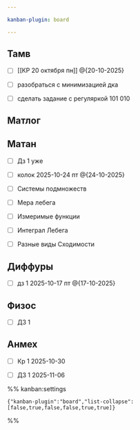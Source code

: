 ```yaml
---

kanban-plugin: board

---
```


## Тамв

- [ ] [[КР 20 октября пн]] @{20-10-2025}
- [ ] разобраться с минимизацией дка
- [ ] сделать задание с регуляркой 101 010


## Матлог



## Матан

- [ ] Дз 1 уже
- [ ] колок 2025-10-24 пт @{24-10-2025}
- [ ] Системы подмножеств
- [ ] Мера лебега
- [ ] Измеримые функции
- [ ] Интеграл Лебега
- [ ] Разные виды Сходимости


## Диффуры

- [ ] дз 1 2025-10-17 пт @{17-10-2025}


## Физос

- [ ] ДЗ 1


## Анмех

- [ ] Кр 1 2025-10-30
- [ ] ДЗ 1 2025-11-06




%% kanban:settings
```
{"kanban-plugin":"board","list-collapse":[false,true,false,false,true,true]}
```
%%